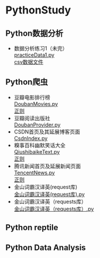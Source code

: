 # PythonStudy
## Python数据分析
- 数据分析练习1（未完）  
  [practiceData1.py](practiceData1.py)  
  [csv数据文件](Data/DataAnalyst.csv)
## Python爬虫
- 豆瓣电影排行榜  
  [DoubanMovies.py](DoubanMovies.py)  
  [正则](Data/DoubanMoviesRe.txt)
- 豆瓣阅读出版社  
  [DoubanProvider.py](DoubanProvider.py) 
- CSDN首页及其延展博客页面  
  [CsdnIndex.py](CsdnIndex.py)
- 糗事百科幽默笑话大全  
  [QiushibaikeText.py](QiushibaikeText.py)  
  [正则](Data/qiushibaikeRe.txt)
- 腾讯新闻首页及延展新闻页面  
  [TencentNews.py](TencentNews.py)  
  [正则](Data/TencentNewIndexRe.txt)
- 金山词霸汉译英(request库)  
  [金山词霸汉译英(request库).py](金山词霸汉译英(request库).py)  
- 金山词霸汉译英（requests库）  
  [金山词霸汉译英（requests库）.py](金山词霸汉译英（requests库）.py)  
## Python reptile 

## Python Data Analysis
